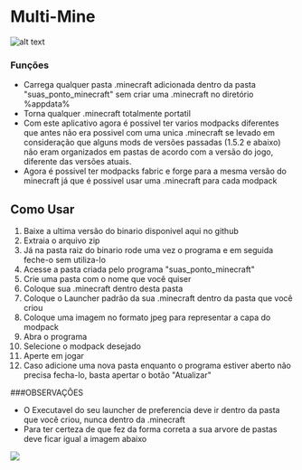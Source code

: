 # Multi-Mine
![alt text](https://i.imgur.com/5K2MDGv.png)

### Funções

- Carrega qualquer pasta .minecraft adicionada dentro da pasta "suas_ponto_minecraft" sem criar uma .minecraft no diretório %appdata%
- Torna qualquer .minecraft totalmente portatil
- Com este aplicativo agora é possivel ter varios modpacks diferentes que antes não era possivel com uma unica .minecraft se levado em consideração que alguns mods de versões passadas (1.5.2 e abaixo) não eram organizados em pastas de acordo com a versão do jogo, diferente das versões atuais.
- Agora é possivel ter modpacks fabric e forge para a mesma versão do minecraft já que é possivel usar uma .minecraft para cada modpack

## Como Usar
1. Baixe a ultima versão do binario disponivel aqui no github
2. Extraia o arquivo zip
3. Já na pasta raiz do binario rode uma vez o programa e em seguida feche-o sem utiliza-lo
4. Acesse a pasta criada pelo programa "suas_ponto_minecraft"
5. Crie uma pasta com o nome que você quiser
6. Coloque sua .minecraft dentro desta pasta
7. Coloque o Launcher padrão da sua .minecraft dentro da pasta que você criou
8. Coloque uma imagem no formato jpeg para representar a capa do modpack
9. Abra o programa
10. Selecione o modpack desejado
11. Aperte em jogar
12. Caso adicione uma nova pasta enquanto o programa estiver aberto não precisa fecha-lo, basta apertar o botão "Atualizar"

###OBSERVAÇÕES
- O Executavel do seu launcher de preferencia deve ir dentro da pasta que você criou, nunca dentro da .minecraft
- Para ter certeza de que fez da forma correta a sua arvore de pastas deve ficar igual a imagem abaixo

![](https://i.imgur.com/GCcqkmz.png)
